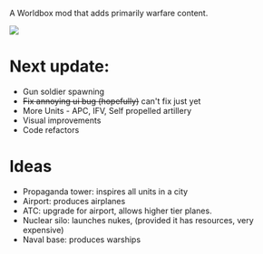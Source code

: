 A Worldbox mod that adds primarily warfare content.

[![](https://gamebanana.com/mods/embeddables/616451?type=large)](https://gamebanana.com/mods/616451)

# Next update:
* Gun soldier spawning
* ~~Fix annoying ui bug (hopefully)~~ can't fix just yet
* More Units - APC, IFV, Self propelled artillery
* Visual improvements
* Code refactors

# Ideas
* Propaganda tower: inspires all units in a city
* Airport: produces airplanes
* ATC: upgrade for airport, allows higher tier planes.
* Nuclear silo: launches nukes,  (provided it has resources, very expensive)
* Naval base: produces warships